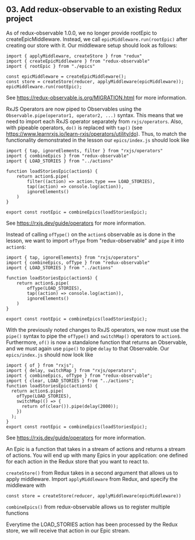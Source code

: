 ## 03. Add redux-observable to an existing Redux project

<Timestamp start="0:30" end="1:30">
    
As of redux-observable 1.0.0, we no longer provide rootEpic to createEpicMiddleware. Instead, we call `epicMiddleware.run(rootEpic)` after creating our store with it. Our middleware setup should look as follows:

```
import { applyMiddleware, createStore } from "redux"
import { createEpicMiddleware } from "redux-observable"
import { rootEpic } from "./epics"

const epicMiddleware = createEpicMiddleware();
const store = createStore(reducer, applyMiddleware(epicMiddleware));
epicMiddleware.run(rootEpic);
```

See https://redux-observable.js.org/MIGRATION.html for more information.

</Timestamp>

<Timestamp start="1:40" end="4:50">

RxJS Operators are now piped to Observables using the `Observable.pipe(operator1, operator2, ...)` syntax. This means that we need to import each RxJS operator separately from `rxjs/operators`. Also, with pipeable operators, `do()` is replaced with `tap()` (see https://www.learnrxjs.io/learn-rxjs/operators/utility/do). Thus, to match the functionality demonstrated in the lesson our `epics/index.js` should look like

```
import { tap, ignoreElements, filter } from "rxjs/operators"
import { combineEpics } from "redux-observable"
import { LOAD_STORIES } from "../actions"

function loadStoriesEpic(action$) {
    return action$.pipe(
        filter((action) => action.type === LOAD_STORIES),
        tap((action) => console.log(action)),
        ignoreElements()
    )
}

export const rootEpic = combineEpics(loadStoriesEpic);
```

See https://rxjs.dev/guide/operators for more information.

</Timestamp>

<Timestamp start="4:51" end="5:20">

Instead of calling `ofType()` on the `action$` observable as is done in the lesson, we want to import `ofType` from "redux-observable" and `pipe` it into `action$`:

```
import { tap, ignoreElements} from "rxjs/operators"
import { combineEpics, ofType } from "redux-observable"
import { LOAD_STORIES } from "../actions"

function loadStoriesEpic(action$) {
    return action$.pipe(
        ofType(LOAD_STORIES),
        tap((action) => console.log(action)),
        ignoreElements()
    )
}

export const rootEpic = combineEpics(loadStoriesEpic);
```

</Timestamp>

<Timestamp start="5:30" end="6:49">
    
With the previously noted changes to RxJS operators, we now must use the `pipe()` syntax to pipe the `ofType()` and `switchMap()` operators to `action$`. Furthermore, `of()` is now a standalone function that returns an Observable, and we must again use `pipe()` to pipe `delay` to that Observable. Our `epics/index.js` should now look like

```
import { of } from "rxjs";
import { delay, switchMap } from "rxjs/operators";
import { combineEpics, ofType } from "redux-observable";
import { clear, LOAD_STORIES } from "../actions";
function loadStoriesEpic(action$) {
  return action$.pipe(
    ofType(LOAD_STORIES),
    switchMap(() => {
      return of(clear()).pipe(delay(2000));
    })
  );
}
export const rootEpic = combineEpics(loadStoriesEpic);
```

See https://rxjs.dev/guide/operators for more information.

</Timestamp>

An Epic is a function that takes in a stream of actions and returns a stream of actions. You will end up with many Epics in your application: one defined for each action in the Redux store that you want to react to.

`createStore()` from Redux takes in a second argument that allows us to apply middleware. Import `applyMiddleware` from Redux, and specify the middleware with

`const store = createStore(reducer, applyMiddleware(epicMiddleware))`

`combineEpics()` from redux-observable allows us to register multiple functions

Everytime the LOAD_STORIES action has been processed by the Redux store, we will receive that action in our Epic stream.
